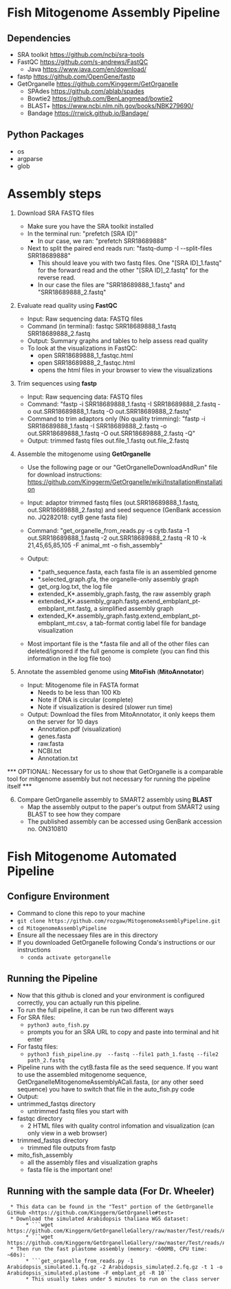 # Fish Mitogenome Assembly Pipeline

## Dependencies 
* SRA toolkit <https://github.com/ncbi/sra-tools>
* FastQC <https://github.com/s-andrews/FastQC>
    * Java <https://www.java.com/en/download/>
* fastp <https://github.com/OpenGene/fastp>
* GetOrganelle <https://github.com/Kinggerm/GetOrganelle>
    * SPAdes <https://github.com/ablab/spades>
    * Bowtie2 <https://github.com/BenLangmead/bowtie2>
    * BLAST+ <https://www.ncbi.nlm.nih.gov/books/NBK279690/>
    * Bandage <https://rrwick.github.io/Bandage/>

## Python Packages 
* os
* argparse
* glob

# Assembly steps 

1. Download SRA FASTQ files
     * Make sure you have the SRA toolkit installed
     * In the terminal run: "prefetch [SRA ID]"
          * In our case, we ran: "prefetch SRR18689888"
     * Next to split the paired end reads run: "fastq-dump -I --split-files SRR18689888"
          * This should leave you with two fastq files. One "[SRA ID]_1.fastq" for the forward read and the other "[SRA ID]_2.fastq" for the reverse read.
          * In our case the files are "SRR18689888_1.fastq" and "SRR18689888_2.fastq"

2. Evaluate read quality using __FastQC__
     * Input: Raw sequencing data: FASTQ files
     * Command (in terminal): fastqc SRR18689888_1.fastq SRR18689888_2.fastq
     * Output: Summary graphs and tables to help assess read quality
     * To look at the visualizations in FastQC:
     	* open SRR18689888_1_fastqc.html
     	* open SRR18689888_2_fastqc.html
     	* opens the html files in your browser to view the visualizations

3. Trim sequences using __fastp__
   * Input: Raw sequencing data: FASTQ files
   * Command: "fastp -i SRR18689888_1.fastq -I SRR18689888_2.fastq -o out.SRR18689888_1.fastq -O out.SRR18689888_2.fastq"
   * Command to trim adaptors only (No quality trimming): "fastp -i SRR18689888_1.fastq -I SRR18689888_2.fastq -o out.SRR18689888_1.fastq -O out.SRR18689888_2.fastq -Q"
   * Output: trimmed fastq files out.file_1.fastq out.file_2.fastq

4. Assemble the mitogenome using __GetOrganelle__
   * Use the following page or our "GetOrganelleDownloadAndRun" file for download instructions: https://github.com/Kinggerm/GetOrganelle/wiki/Installation#installation
   * Input: adaptor trimmed fastq files (out.SRR18689888_1.fastq, out.SRR18689888_2.fastq) and seed sequence (GenBank accession no. JQ282018: cytB gene fasta file)
   * Command: "get_organelle_from_reads.py -s cytb.fasta -1 out.SRR18689888_1.fastq -2 out.SRR18689888_2.fastq -R 10 -k 21,45,65,85,105 -F animal_mt -o fish_assembly"
   * Output: 
   	    * *.path_sequence.fasta, each fasta file is an assembled genome
   	    * *.selected_graph.gfa, the organelle-only assembly graph 
   	    * get_org.log.txt, the log file 
   	    * extended_K*.assembly_graph.fastg, the raw assembly graph
   	    * extended_K*.assembly_graph.fastg.extend_embplant_pt-embplant_mt.fastg, a simplified assembly graph
   	    * extended_K*.assembly_graph.fastg.extend_embplant_pt-embplant_mt.csv, a tab-format contig label file for bandage visualization

   * Most important file is the *.fasta file and all of the other files can deleted/ignored if the full genome is complete (you can find this information in the log file too)

5. Annotate the assembled genome using __MitoFish__ (__MitoAnnotator__)
   * Input: Mitogenome file in FASTA format
     	* Needs to be less than 100 Kb
     	* Note if DNA is circular (complete)
     	* Note if visualization is desired (slower run time)
   * Output: Download the files from MitoAnnotator, it only keeps them on the server for 10 days 
   	    * Annotation.pdf (visualization)
   	    * genes.fasta
   	    * raw.fasta
   	    * NCBI.txt
   	    * Annotation.txt
  
*** OPTIONAL: Necessary for us to show that GetOrganelle is a comparable tool for mitgenome assembly but not necessary for running the pipeline itself *** 

6. Compare GetOrganelle assembly to SMART2 assembly using __BLAST__
   * Map the assembly output to the paper's output from SMART2 using BLAST to see how they compare
   * The published assembly can be accessed using GenBank accession no. ON310810
  

# Fish Mitogenome Automated Pipeline

## Configure Environment 
* Command to clone this repo to your machine
* ``` git clone https://github.com/rozgaw/MitogenomeAssemblyPipeline.git ```
* ``` cd MitogenomeAssemblyPipeline ```
* Ensure all the necessaey files are in this directory
* If you downloaded GetOrganelle following Conda's instructions or our instructions
     * ``` conda activate getorganelle ```
 
## Running the Pipeline
* Now that this github is cloned and your environment is configured correctly, you can actually run this pipeline.
* To run the full pipeline, it can be run two different ways
* For SRA files:
     * ``` python3 auto_fish.py ```
     * prompts you for an SRA URL to copy and paste into terminal and hit enter
* For fastq files:
     * ``` python3 fish_pipeline.py  --fastq --file1 path_1.fastq --file2 path_2.fastq ```
* Pipeline runs with the cytB.fasta file as the seed sequence. If you want to use the assembled mitogenome sequence, GetOrganelleMitogenomeAssemblyACali.fasta, (or any other seed sequence) you have to switch that file in the auto_fish.py code
* Output:
* untrimmed_fastqs directory
   * untrimmed fastq files you start with
* fastqc directory
   * 2 HTML files with quality control infomation and visualization (can only view in a web browser)
* trimmed_fastqs directory 
   * trimmed file outputs from fastp
* mito_fish_assembly
   * all the assembly files and visualization graphs
   * fasta file is the important one!
   
## Running with the sample data (For Dr. Wheeler)
     * This data can be found in the "Test" portion of the GetOrganelle GitHub <https://github.com/Kinggerm/GetOrganelle#test>
     * Download the simulated Arabidopsis thaliana WGS dataset:
          * ```wget https://github.com/Kinggerm/GetOrganelleGallery/raw/master/Test/reads/Arabidopsis_simulated.1.fq.gz```
          * ```wget https://github.com/Kinggerm/GetOrganelleGallery/raw/master/Test/reads/Arabidopsis_simulated.2.fq.gz```
     * Then run the fast plastome assembly (memory: ~600MB, CPU time: ~60s):
          * ```get_organelle_from_reads.py -1 Arabidopsis_simulated.1.fq.gz -2 Arabidopsis_simulated.2.fq.gz -t 1 -o Arabidopsis_simulated.plastome -F embplant_pt -R 10```
          * This usually takes under 5 minutes to run on the class server
